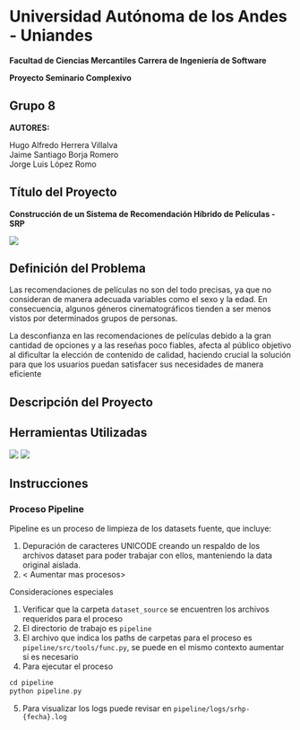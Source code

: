 # Universidad Autónoma de los Andes - Uniandes
**Facultad de Ciencias Mercantiles
Carrera de Ingeniería de Software**      

**Proyecto Seminario Complexivo**

## **Grupo 8**

**AUTORES:**

Hugo Alfredo Herrera Villalva  
Jaime Santiago Borja Romero  
Jorge Luis López Romo

## **Título del Proyecto**

**Construcción de un Sistema de Recomendación Híbrido de Películas - SRP** 

![](https://img.shields.io/badge/Version-0.0.1_alpha-orange) 

## **Definición del Problema**

Las recomendaciones de películas no son del todo precisas, ya que no consideran de manera adecuada variables como el sexo y la edad. En consecuencia, algunos géneros cinematográficos tienden a ser menos vistos por determinados grupos de personas.

La desconfianza en las recomendaciones de películas debido a la gran cantidad de opciones y a las reseñas poco fiables, afecta al público objetivo al dificultar la elección de contenido de calidad, haciendo crucial la solución para que los usuarios puedan satisfacer sus necesidades de manera eficiente

## **Descripción del Proyecto**

## **Herramientas Utilizadas**
![](https://img.shields.io/badge/Python-3.13-blue)
![](https://img.shields.io/badge/FastAPI-0.112.0-red) 

## **Instrucciones**

### Proceso Pipeline

Pipeline es un proceso de limpieza de los datasets fuente, que incluye:
1. Depuración de caracteres UNICODE creando un respaldo de los archivos dataset para poder trabajar con ellos, manteniendo la data original aislada.
2.  < Aumentar mas procesos>

Consideraciones especiales

1. Verificar que la carpeta `dataset_source` se encuentren los archivos requeridos para el proceso
2. El directorio de trabajo es `pipeline`
3. El archivo que indica los paths de carpetas para el proceso es `pipeline/src/tools/func.py`, se puede en el mismo contexto aumentar si es necesario
4. Para ejecutar el proceso 
```c
cd pipeline
python pipeline.py
```
5. Para visualizar los logs puede revisar en `pipeline/logs/srhp-{fecha}.log`


